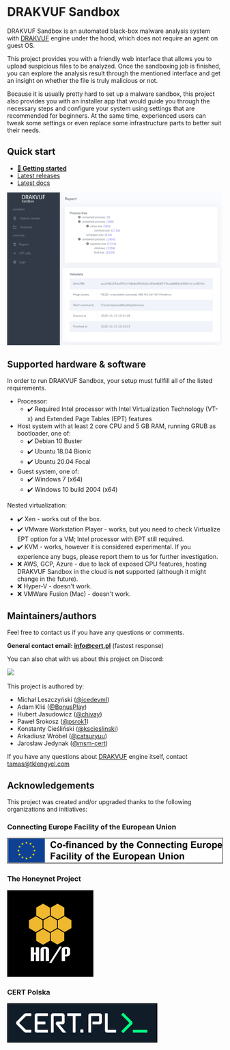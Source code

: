 # DRAKVUF Sandbox

DRAKVUF Sandbox is an automated black-box malware analysis system with [DRAKVUF](https://drakvuf.com/) engine under the hood, which does not require an agent on guest OS.

This project provides you with a friendly web interface that allows you to upload suspicious files to be analyzed. Once the sandboxing job is finished, you can explore the analysis result through the mentioned interface and get an insight on whether the file is truly malicious or not.

Because it is usually pretty hard to set up a malware sandbox, this project also provides you with an installer app that would guide you through the necessary steps and configure your system using settings that are recommended for beginners. At the same time, experienced users can tweak some settings or even replace some infrastructure parts to better suit their needs.

## Quick start
* **[👋 Getting started](https://drakvuf-sandbox.readthedocs.io/en/latest/usage/getting_started.html)**
* [Latest releases](https://github.com/CERT-Polska/drakvuf-sandbox/releases)
* [Latest docs](https://drakvuf-sandbox.readthedocs.io/en/latest/)

![DRAKVUF Sandbox - Analysis view](.github/screenshots/sandbox.png)

## Supported hardware & software

In order to run DRAKVUF Sandbox, your setup must fullfill all of the listed requirements.

* Processor:
  * ✔️ Required Intel processor with Intel Virtualization Technology (VT-x) and Extended Page Tables (EPT) features
* Host system with at least 2 core CPU and 5 GB RAM, running GRUB as bootloader, one of:
  * ✔️ Debian 10 Buster
  * ✔️ Ubuntu 18.04 Bionic
  * ✔️ Ubuntu 20.04 Focal
* Guest system, one of:
  * ✔️ Windows 7 (x64)
  * ✔️ Windows 10 build 2004 (x64)

Nested virtualization:

* ✔️ Xen - works out of the box.
* ✔️ VMware Workstation Player - works, but you need to check Virtualize EPT option for a VM; Intel processor with EPT still required.
* ✔️ KVM - works, however it is considered experimental. If you experience any bugs, please report them to us for further investigation.
* ❌ AWS, GCP, Azure - due to lack of exposed CPU features, hosting DRAKVUF Sandbox in the cloud is **not** supported (although it might change in the future).
* ❌ Hyper-V - doesn't work.
* ❌ VMWare Fusion (Mac) - doesn't work.

## Maintainers/authors

Feel free to contact us if you have any questions or comments.

**General contact email: info@cert.pl** (fastest response)

You can also chat with us about this project on Discord:

[![](https://dcbadge.vercel.app/api/server/Q7eTsHnpn4)](https://discord.gg/Q7eTsHnpn4)

This project is authored by:

* Michał Leszczyński ([@icedevml](https://github.com/icedevml))
* Adam Kliś ([@BonusPlay](https://github.com/BonusPlay))
* Hubert Jasudowicz ([@chivay](https://github.com/chivay))
* Paweł Srokosz ([@psrok1](https://github.com/psrok1))
* Konstanty Cieśliński ([@kscieslinski](https://github.com/kscieslinski))
* Arkadiusz Wróbel ([@catsuryuu](https://github.com/catsuryuu))
* Jarosław Jedynak ([@msm-cert](https://github.com/msm-cert))

If you have any questions about [DRAKVUF](https://drakvuf.com/) engine itself, contact tamas@tklengyel.com

## Acknowledgements

This project was created and/or upgraded thanks to the following organizations and initiatives:

### Connecting Europe Facility of the European Union

<a href="https://ec.europa.eu/inea/en/connecting-europe-facility"> <img style="border: 0.2px solid black" src=".github/screenshots/cef.png" alt="Co-financed by the Connecting Europe Facility of the European Union"> </a>

### The Honeynet Project

<a href="https://honeynet.org"> <img style="border: 0.2px solid black" src=".github/screenshots/honeynet.png" alt="Contributed by The Honeynet Project"> </a>

### CERT Polska

<a href="https://cert.pl"> <img style="border: 0.2px solid black" src=".github/screenshots/cert.png" alt="Maintained by CERT Polska"> </a>
